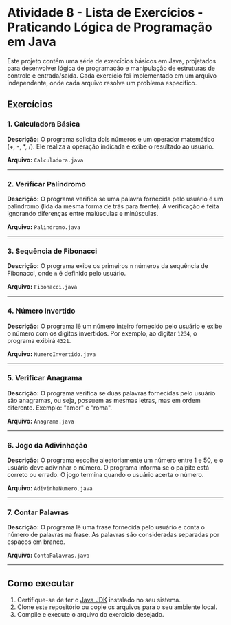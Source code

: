 # Atividade 8 - Lista de Exercícios - Praticando Lógica de Programação em Java

Este projeto contém uma série de exercícios básicos em Java, projetados para desenvolver lógica de programação e manipulação de estruturas de controle e entrada/saída. Cada exercício foi implementado em um arquivo independente, onde cada arquivo resolve um problema específico.

## Exercícios

### 1. Calculadora Básica
**Descrição:** O programa solicita dois números e um operador matemático (+, -, *, /). Ele realiza a operação indicada e exibe o resultado ao usuário.

**Arquivo:** `Calculadora.java`

---

### 2. Verificar Palíndromo
**Descrição:** O programa verifica se uma palavra fornecida pelo usuário é um palíndromo (lida da mesma forma de trás para frente). A verificação é feita ignorando diferenças entre maiúsculas e minúsculas.

**Arquivo:** `Palindromo.java`

---

### 3. Sequência de Fibonacci
**Descrição:** O programa exibe os primeiros `n` números da sequência de Fibonacci, onde `n` é definido pelo usuário.

**Arquivo:** `Fibonacci.java`

---

### 4. Número Invertido
**Descrição:** O programa lê um número inteiro fornecido pelo usuário e exibe o número com os dígitos invertidos. Por exemplo, ao digitar `1234`, o programa exibirá `4321`.

**Arquivo:** `NumeroInvertido.java`

---

### 5. Verificar Anagrama
**Descrição:** O programa verifica se duas palavras fornecidas pelo usuário são anagramas, ou seja, possuem as mesmas letras, mas em ordem diferente. Exemplo: "amor" e "roma".

**Arquivo:** `Anagrama.java`

---

### 6. Jogo da Adivinhação
**Descrição:** O programa escolhe aleatoriamente um número entre 1 e 50, e o usuário deve adivinhar o número. O programa informa se o palpite está correto ou errado. O jogo termina quando o usuário acerta o número.

**Arquivo:** `AdivinhaNumero.java`

---

### 7. Contar Palavras
**Descrição:** O programa lê uma frase fornecida pelo usuário e conta o número de palavras na frase. As palavras são consideradas separadas por espaços em branco.

**Arquivo:** `ContaPalavras.java`

---

## Como executar

1. Certifique-se de ter o [Java JDK](https://www.oracle.com/java/technologies/javase-downloads.html) instalado no seu sistema.
2. Clone este repositório ou copie os arquivos para o seu ambiente local.
3. Compile e execute o arquivo do exercício desejado.
